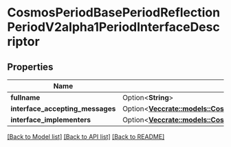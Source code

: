 # CosmosPeriodBasePeriodReflectionPeriodV2alpha1PeriodInterfaceDescriptor

## Properties

Name | Type | Description | Notes
------------ | ------------- | ------------- | -------------
**fullname** | Option<**String**> |  | [optional]
**interface_accepting_messages** | Option<[**Vec<crate::models::CosmosPeriodBasePeriodReflectionPeriodV2alpha1PeriodInterfaceAcceptingMessageDescriptor>**](cosmos.base.reflection.v2alpha1.InterfaceAcceptingMessageDescriptor.md)> |  | [optional]
**interface_implementers** | Option<[**Vec<crate::models::CosmosPeriodBasePeriodReflectionPeriodV2alpha1PeriodInterfaceImplementerDescriptor>**](cosmos.base.reflection.v2alpha1.InterfaceImplementerDescriptor.md)> |  | [optional]

[[Back to Model list]](../README.md#documentation-for-models) [[Back to API list]](../README.md#documentation-for-api-endpoints) [[Back to README]](../README.md)


